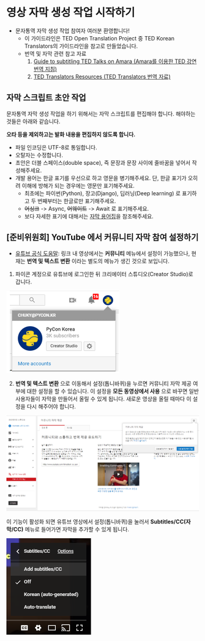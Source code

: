 # 영상 자막 생성 작업 시작하기

* 문자통역 자막 생성 작업 참여자 여러분 환영합니다!
    * 이 가이드라인은 TED Open Translation Project 중 TED Korean Translators의 가이드라인을 참고로 만들었습니다.
    * 번역 및 자막 관련 참고 자료
        1. [Guide to subtitling TED Talks on Amara (Amara를 이용한 TED 강연 번역 지침)](https://docs.google.com/document/pub?utm_campaign&id=1PNv_ZmHzbdER1rzoo8J65Xgm3nZ7WcjjBhumIPkD6Yg&utm_medium=on.ted.com-static&utm_source=amara.org&utm_content=awesm-publisher)
        2. [TED Translators Resources (TED Translators 번역  자료)](http://translations.ted.org/wiki/OTP_Resources:_Main_guide)
        
## 자막 스크립트 초안 작업

문자통역 자막 생성 작업을 하기 위해서는 자막 스크립트를 편집해야 합니다. 해야하는 것들은 아래와 같습니다.

**오타 등을 제외하고는 발화 내용을 편집하지 않도록 합니다.**
* 파일 인코딩은 UTF-8로 통일합니다.
* 오탈자는 수정합니다.
* 초안은 더블 스페이스(double space), 즉 문장과 문장 사이에 줄바꿈을 넣어서 작성해주세요.
* 개발 용어는 한글 표기를 우선으로 하고 영문을 병기해주세요. 단, 한글 표기가 오히려 이해에 방해가 되는 경우에는 영문만 표기해주세요.
    * 최초에는 파이썬(Python), 장고(Django), 딥러닝(Deep learning) 로 표기하고 두 번째부터는 한글로만 표기해주세요.
    * ~~어싱크~~ -> Async, ~~어웨이트~~ -> Await 로 표기해주세요.
    * 보다 자세한 표기에 대해서는 [자막 용어집]()을 참조해주세요.

## [준비위원회] YouTube 에서 커뮤니티 자막 참여 설정하기

* [유튜브 공식 도움말](https://support.google.com/youtube/answer/6052538?hl=ko): 링크 내 영상에서는 **커뮤니티** 메뉴에서 설정이 가능했으나,
현재는 **번역 및 텍스트 변환** 이라는 별도의 메뉴가 생긴 것으로 보입니다.

1. 파이콘 계정으로 유튜브에 로그인한 뒤 크리에이터 스튜디오(Creator Studio)로 갑니다.

![youtube-creator-studio](./images/youtube-creator-studio.PNG)

2. **번역 및 텍스트 변환** 으로 이동해서 설정(톱니바퀴)을 누르면 커뮤니티 자막 제공 여부에 대한 설정을 할 수 있습니다.
이 설정을 **모든 동영상에서 사용** 으로 바꾸면 일반 사용자들이 자막을 만들어서 올릴 수 있게 됩니다.
새로운 영상을 올릴 때마다 이 설정을 다시 해주어야 합니다.

![community-contribution](./images/community-contribution.PNG)

이 기능이 활성화 되면 유튜브 영상에서 설정(톱니바퀴)을 눌러서 **Subtitles/CC(자막/CC)** 메뉴로 들어가면 자막을 추가할 수 있게 됩니다.

![add-subtitles](./images/add-subtitles.PNG)
